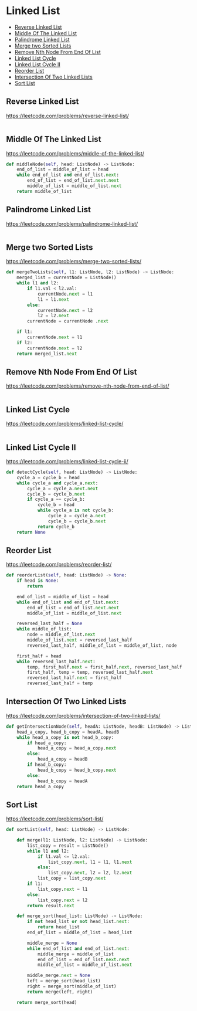 # Linked List

+ [Reverse Linked List](#reverse-linked-list)
+ [Middle Of The Linked List](#middle-of-the-linked-list)
+ [Palindrome Linked List](#palindrome-linked-list)
+ [Merge two Sorted Lists](#merge-two-sorted-lists)
+ [Remove Nth Node From End Of List](#remove-nth-node-from-end-of-list)
+ [Linked List Cycle](#linked-list-cycle)
+ [Linked List Cycle II](#linked-list-cycle-ii)
+ [Reorder List](#reorder-list)
+ [Intersection Of Two Linked Lists](#intersection-of-two-linked-lists)
+ [Sort List](#sort-list)

## Reverse Linked List

https://leetcode.com/problems/reverse-linked-list/

```python

```

## Middle Of The Linked List

https://leetcode.com/problems/middle-of-the-linked-list/

```python
def middleNode(self, head: ListNode) -> ListNode:
    end_of_list = middle_of_list = head
    while end_of_list and end_of_list.next:
        end_of_list = end_of_list.next.next
        middle_of_list = middle_of_list.next
    return middle_of_list

```

## Palindrome Linked List

https://leetcode.com/problems/palindrome-linked-list/

```python

```

## Merge two Sorted Lists

https://leetcode.com/problems/merge-two-sorted-lists/

```python
def mergeTwoLists(self, l1: ListNode, l2: ListNode) -> ListNode:
    merged_list = currentNode = ListNode()
    while l1 and l2:
        if l1.val < l2.val:
            currentNode.next = l1
            l1 = l1.next
        else:
            currentNode.next = l2
            l2 = l2.next
        currentNode = currentNode .next

    if l1:
        currentNode.next = l1
    if l2:
        currentNode.next = l2
    return merged_list.next

```

## Remove Nth Node From End Of List

https://leetcode.com/problems/remove-nth-node-from-end-of-list/

```python

```

## Linked List Cycle

https://leetcode.com/problems/linked-list-cycle/

```python

```

## Linked List Cycle II

https://leetcode.com/problems/linked-list-cycle-ii/

```python
def detectCycle(self, head: ListNode) -> ListNode:
    cycle_a = cycle_b = head
    while cycle_a and cycle_a.next:
        cycle_a = cycle_a.next.next
        cycle_b = cycle_b.next
        if cycle_a == cycle_b:
            cycle_b = head
            while cycle_a is not cycle_b:
                cycle_a = cycle_a.next
                cycle_b = cycle_b.next
            return cycle_b
    return None

```

## Reorder List

https://leetcode.com/problems/reorder-list/

```python
def reorderList(self, head: ListNode) -> None:
    if head is None:
        return

    end_of_list = middle_of_list = head
    while end_of_list and end_of_list.next:
        end_of_list = end_of_list.next.next
        middle_of_list = middle_of_list.next

    reversed_last_half = None
    while middle_of_list:
        node = middle_of_list.next
        middle_of_list.next = reversed_last_half
        reversed_last_half, middle_of_list = middle_of_list, node

    first_half = head
    while reversed_last_half.next:
        temp, first_half.next = first_half.next, reversed_last_half
        first_half, temp = temp, reversed_last_half.next
        reversed_last_half.next = first_half
        reversed_last_half = temp

```

## Intersection Of Two Linked Lists

https://leetcode.com/problems/intersection-of-two-linked-lists/

```python
def getIntersectionNode(self, headA: ListNode, headB: ListNode) -> ListNode:
    head_a_copy, head_b_copy = headA, headB
    while head_a_copy is not head_b_copy:
        if head_a_copy:
            head_a_copy = head_a_copy.next
        else:
            head_a_copy = headB
        if head_b_copy:
            head_b_copy = head_b_copy.next
        else:
            head_b_copy = headA
    return head_a_copy

```

## Sort List

https://leetcode.com/problems/sort-list/

```python
def sortList(self, head: ListNode) -> ListNode:

    def merge(l1: ListNode, l2: ListNode) -> ListNode:
        list_copy = result = ListNode()
        while l1 and l2:
            if l1.val <= l2.val:
                list_copy.next, l1 = l1, l1.next
            else:
                list_copy.next, l2 = l2, l2.next
            list_copy = list_copy.next
        if l1:
            list_copy.next = l1
        else:
            list_copy.next = l2
        return result.next

    def merge_sort(head_list: ListNode) -> ListNode:
        if not head_list or not head_list.next:
            return head_list
        end_of_list = middle_of_list = head_list

        middle_merge = None
        while end_of_list and end_of_list.next:
            middle_merge = middle_of_list
            end_of_list = end_of_list.next.next
            middle_of_list = middle_of_list.next

        middle_merge.next = None
        left = merge_sort(head_list)
        right = merge_sort(middle_of_list)
        return merge(left, right)

    return merge_sort(head)

```
